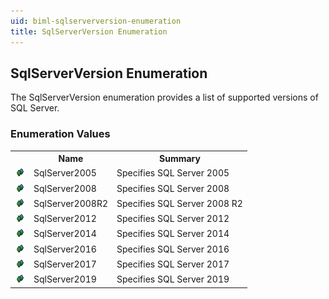 ```yaml
---
uid: biml-sqlserverversion-enumeration
title: SqlServerVersion Enumeration
---
```


## SqlServerVersion Enumeration

<div class="LanguageSummary"><div class ="SummaryItem">The SqlServerVersion enumeration provides a list of supported versions of SQL Server.</div></div>
<div class="EnumValueGroup">

### Enumeration Values

<table id="EnumValue" class="MemberList"><tbody><tr><th class="MemberTypeIconColumnHeader">&nbsp;</th><th class="MemberNameColumnHeader">Name</th><th class="MemberSummaryColumnHeader">Summary</th></tr><tr class="cd0"><td align="center" class="MemberTypeIcon"><img src="enumValue.png"></img></td><td class="MemberName">SqlServer2005</td><td class="MemberSummary"><div class ="SummaryItem">Specifies SQL Server 2005</div></td></tr><tr class="cd1"><td align="center" class="MemberTypeIcon"><img src="enumValue.png"></img></td><td class="MemberName">SqlServer2008</td><td class="MemberSummary"><div class ="SummaryItem">Specifies SQL Server 2008</div></td></tr><tr class="cd0"><td align="center" class="MemberTypeIcon"><img src="enumValue.png"></img></td><td class="MemberName">SqlServer2008R2</td><td class="MemberSummary"><div class ="SummaryItem">Specifies SQL Server 2008 R2</div></td></tr><tr class="cd1"><td align="center" class="MemberTypeIcon"><img src="enumValue.png"></img></td><td class="MemberName">SqlServer2012</td><td class="MemberSummary"><div class ="SummaryItem">Specifies SQL Server 2012</div></td></tr><tr class="cd0"><td align="center" class="MemberTypeIcon"><img src="enumValue.png"></img></td><td class="MemberName">SqlServer2014</td><td class="MemberSummary"><div class ="SummaryItem">Specifies SQL Server 2014</div></td></tr><tr class="cd1"><td align="center" class="MemberTypeIcon"><img src="enumValue.png"></img></td><td class="MemberName">SqlServer2016</td><td class="MemberSummary"><div class ="SummaryItem">Specifies SQL Server 2016</div></td></tr><tr class="cd0"><td align="center" class="MemberTypeIcon"><img src="enumValue.png"></img></td><td class="MemberName">SqlServer2017</td><td class="MemberSummary"><div class ="SummaryItem">Specifies SQL Server 2017</div></td></tr><tr class="cd1"><td align="center" class="MemberTypeIcon"><img src="enumValue.png"></img></td><td class="MemberName">SqlServer2019</td><td class="MemberSummary"><div class ="SummaryItem">Specifies SQL Server 2019</div></td></tr></tbody></table>
</div>